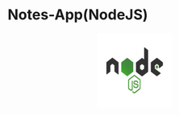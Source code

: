 # Notes-App(NodeJS)
<p align="center">
  <img src="images/nodejs-1-logo.png" height=150px width=150px>
</p>

